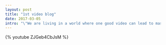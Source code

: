 ```yaml
---
layout: post
title: "1st video blog"
date: 2017-03-05
intro: "\"We are living in a world where one good video can lead to massive social following.\""
---
```

<div style="align-content: center">
    {% youtube ZJGeb4CbJsM %}
</div>